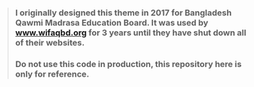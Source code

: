 > ### I originally designed this theme in 2017 for Bangladesh Qawmi Madrasa Education Board. It was used by www.wifaqbd.org for 3 years until they have shut down all of their websites.
> ### Do not use this code in production, this repository here is only for reference.
